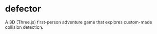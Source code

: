 # defector
A 3D (Three.js) first-person adventure game that explores custom-made collision detection.

